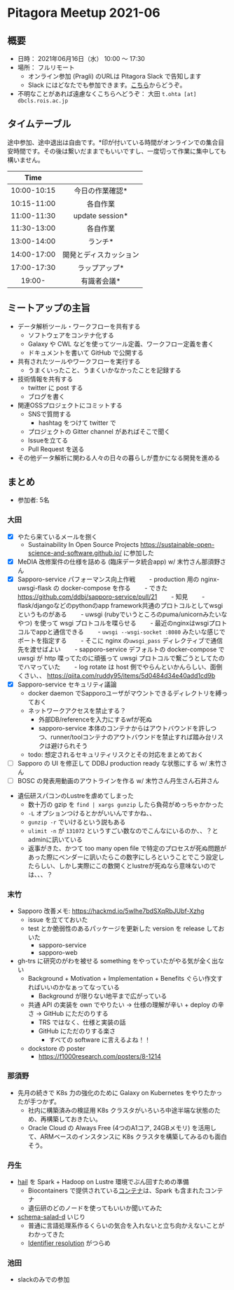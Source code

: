 # Pitagora Meetup 2021-06

## 概要

-   日時： 2021年06月16日（水） 10:00 〜 17:30
-   場所： フルリモート
    -   オンライン参加 (Pragli) のURLは Pitagora Slack で告知します
    -   Slack にはどなたでも参加できます。[こちら](https://join.slack.com/t/pitagora-network/shared_invite/zt-qhauv3d1-Rp5EJb2U02vQSaXq8xJKcA)からどうぞ。
-   不明なことがあれば遠慮なくこちらへどうぞ： 大田 `t.ohta [at] dbcls.rois.ac.jp`

## タイムテーブル

途中参加、途中退出は自由です。\*印が付いている時間がオンラインでの集合目安時間です。その後は繋いだままでもいいですし、一度切って作業に集中しても構いません。

|Time||
|:---:|:---:|
|10:00-10:15|今日の作業確認*|
|10:15-11:00|各自作業|
|11:00-11:30|update session*|
|11:30-13:00|各自作業|
|13:00-14:00|ランチ*|
|14:00-17:00|開発とディスカッション|
|17:00-17:30|ラップアップ*|
|19:00-|有識者会議*|

## ミートアップの主旨

-   データ解析ツール・ワークフローを共有する
    -   ソフトウェアをコンテナ化する
    -   Galaxy や CWL などを使ってツール定義、ワークフロー定義を書く
    -   ドキュメントを書いて GitHub で公開する
-   共有されたツールやワークフローを実行する
    -   うまくいったこと、うまくいかなかったことを記録する
-   技術情報を共有する
    -   twitter に post する
    -   ブログを書く
-   関連OSSプロジェクトにコミットする
    -   SNSで質問する
        -   hashtag をつけて twitter で
    -   プロジェクトの Gitter channel があればそこで聞く
    -   Issueを立てる
    -   Pull Request を送る
-   その他データ解析に関わる人々の日々の暮らしが豊かになる開発を進める

## まとめ

- 参加者: 5名

### 大田

- [x] やたら来ているメールを捌く
  - Sustainability In Open Source Projects https://sustainable-open-science-and-software.github.io/ に参加した
- [x] MeDIA 改修案件の仕様を詰める (臨床データ統合app) w/ 末竹さん那須野さん
- [x] Sapporo-service パフォーマンス向上作戦
　　- production 用の nginx-uwsgi-flask の docker-compose を作る
　　- できた https://github.com/ddbj/sapporo-service/pull/21
  　　- 知見
  　　- flask/djangoなどのpythonのapp framework共通のプロトコルとしてwsgiというものがある
    　　- uwsgi (rubyでいうところのpuma/unicornみたいなやつ) を使って wsgi プロトコルを喋らせる
  　　- 最近のnginxはwsgiプロトコルでappと通信できる
  　　- `uwsgi --wsgi-socket :8080` みたいな感じでポートを指定する
  　　- そこに nginx の`uwsgi_pass` ディレクティブで通信先を渡せばよい
　　- sapporo-service デフォルトの docker-compose で uwsgi が http 喋ってたのに頑張って uwsgi プロトコルで繋ごうとしてたのでハマっていた
　　- log rotate は host 側でやらんといかんらしい、面倒くさい、、 https://qiita.com/ruddy95/items/5d0484d34e40add1cd9b
- [x] Sapporo-service セキュリティ議論
  - docker daemon でSapporoユーザがマウントできるディレクトリを縛っておく
  - ネットワークアクセスを禁止する？
    - 外部DB/referenceを入力にするwfが死ぬ
    - sapporo-service 本体のコンテナからはアウトバウンドを許しつつ、runner/toolコンテナのアウトバウンドを禁止すれば踏み台リスクは避けられそう
  - todo: 想定されるセキュリティリスクとその対応をまとめておく
- [ ] Sapporo の UI を修正して DDBJ production ready な状態にする w/ 末竹さん
- [ ] BOSC の発表用動画のアウトラインを作る w/ 末竹さん丹生さん石井さん
- 遺伝研スパコンのLustreを虐めてしまった
  - 数十万の gzip を `find | xargs gunzip` したら負荷がめっちゃかかった
  - `-L` オプションつけるとかがいいんですかね、、
  - `gunzip -r` でいけるという説もある
  - `ulimit -n` が `131072` というすごい数なのでこんなにいるのか、、？とadminに訊いている
  - 返事がきた、かつて too many open file で特定のプロセスが死ぬ問題があった際にベンダーに訊いたらこの数字にしろということでこう設定したらしい、しかし実際にこの数開くとlustreが死ぬなら意味ないのでは、、、？


### 末竹

- Sapporo 改善メモ: https://hackmd.io/5wIhe7bdSXqRbJUbf-Xzhg
    - issue を立てておいた
    - test とか脆弱性のあるパッケージを更新した version を release しておいた
        - sapporo-service
        - sapporo-web
- gh-trs に研究のがわを被せる something をやっていたがやる気が全く出ない
    - Background + Motivation + Implementation + Benefits ぐらい作文すればいいのかなぁってなっている
        - Background が限りない地平まで広がっている
    - 共通 API の実装を own でやりたい -> 仕様の理解が辛い + deploy の辛さ -> GitHub にただのりする
        - TRS ではなく、仕様と実装の話
        - GitHub にただのりする楽さ
            - すべての software に言えるよね！！
    - dockstore の poster
        - https://f1000research.com/posters/8-1214


### 那須野
- 先月の続きで K8s 力の強化のために Galaxy on Kubernetes をやりたかったが手つかず。
    - 社内に構築済みの検証用 K8s クラスタがいろいろ中途半端な状態のため、再構築しておきたい。
    - Oracle Cloud の Always Free (4つのA1コア, 24GBメモリ) を活用して、ARMベースのインスタンスに K8s クラスタを構築してみるのも面白そう。

### 丹生
- [hail](https://hail.is/) を Spark + Hadoop on Lustre 環境でぶん回すための準備
    - Biocontainers で提供されている[コンテナ](https://biocontainers.pro/tools/hail)は、Spark も含まれたコンテナ
    - 遺伝研のどのノードを使ってもいいか聞いてみた
- [schema-salad-d](https://github.com/tom-tan/schema-salad-d) いじり
    - 普通に言語処理系作るくらいの気合を入れないと立ち向かえないことがわかってきた
    - [Identifier resolution](https://www.commonwl.org/v1.2/SchemaSalad.html#Identifier_resolution) がつらめ

### 池田
- slackのみでの参加
